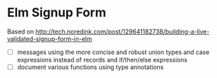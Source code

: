 # Elm Signup Form

Based on http://tech.noredink.com/post/129641182738/building-a-live-validated-signup-form-in-elm

* [ ] messages using the more concise and robust union types
      and case expressions instead of records and if/then/else expressions
* [ ] document various functions using type annotations
